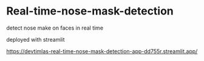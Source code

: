 # Real-time-nose-mask-detection
detect nose make on faces in real time


deployed with streamlit 

https://devtimlas-real-time-nose-mask-detection-app-dd755r.streamlit.app/
